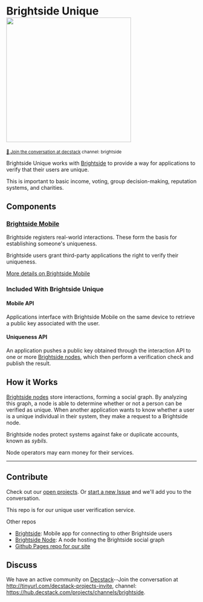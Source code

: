 # Brightside Unique <img width="330px" src="images/brightside.svg"/>
<sup>[💬 Join the conversation at decstack](http://tinyurl.com/decstack-projects-invite) channel: brightside</sup>

Brightside Unique works with [Brightside](https://github.com/Brightside-Social/brightside) to provide a way for applications to verify that their users are unique.

This is important to basic income, voting, group decision-making, reputation systems, and charities.

## Components
### [Brightside Mobile](https://github.com/Brightside-Social/brightside)
Brightside registers real-world interactions. These form the basis for establishing someone's uniqueness.

Brightside users grant third-party applications the right to verify their uniqueness.

[More details on Brightside Mobile](https://github.com/Brightside-Social/brightside/wiki/Brightside-Mobile)

### Included With Brightside Unique
#### Mobile API
Applications interface with Brightside Mobile on the same device to retrieve a public key associated with the user.
#### Uniqueness API
An application pushes a public key obtained through the interaction API to one or more [Brightside nodes](https://github.com/Brightside-Social/brightside-node), which then perform a verification check and publish the result.

## How it Works
[Brightside nodes](https://github.com/Brightside-Social/brightside-node) store interactions, forming a social graph. By analyzing this graph, a node is able to determine whether or not a person can be verified as unique. When another application wants to know whether a user is a unique individual in their system, they make a request to a Brightside node.

Brightside nodes protect systems against fake or duplicate accounts, known as _sybils_.

Node operators may earn money for their services.

---
## Contribute

Check out our [open projects](https://github.com/orgs/Brightside-Social/projects).  Or [start a new Issue](https://github.com/Brightside-Social/brightside-unique/issues) and we'll add you to the conversation.

This repo is for our unique user verification service.

Other repos
* [Brightside](https://github.com/Brightside-Social/brightside): Mobile app for connecting to other Brightside users
* [Brightside Node](https://github.com/Brightside-Social/brightside-node): A node hosting the Brightside social graph
* [Github Pages repo for our site](https://github.com/Brightside-Social/Brightside-Social.github.io)

## Discuss

We have an active community on [Decstack](http://decstack.com/)--Join the conversation at http://tinyurl.com/decstack-projects-invite, channel: https://hub.decstack.com/projects/channels/brightside.
